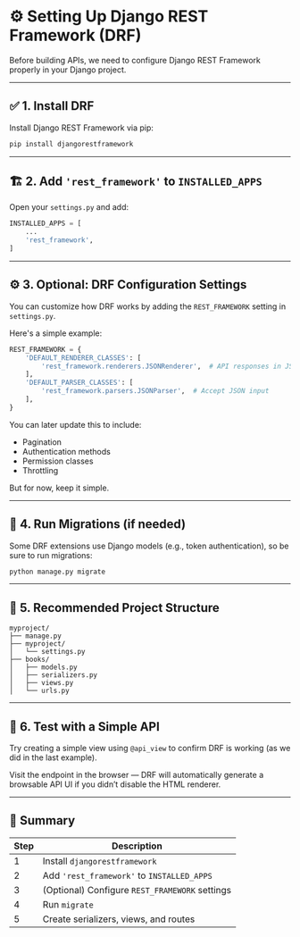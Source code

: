 # ⚙️ Setting Up Django REST Framework (DRF)

Before building APIs, we need to configure Django REST Framework properly in your Django project.

---

## ✅ 1. Install DRF

Install Django REST Framework via pip:

```bash
pip install djangorestframework
```

---

## 🏗 2. Add `'rest_framework'` to `INSTALLED_APPS`

Open your `settings.py` and add:

```python
INSTALLED_APPS = [
    ...
    'rest_framework',
]
```

---

## ⚙️ 3. Optional: DRF Configuration Settings

You can customize how DRF works by adding the `REST_FRAMEWORK` setting in `settings.py`.

Here's a simple example:

```python
REST_FRAMEWORK = {
    'DEFAULT_RENDERER_CLASSES': [
        'rest_framework.renderers.JSONRenderer',  # API responses in JSON
    ],
    'DEFAULT_PARSER_CLASSES': [
        'rest_framework.parsers.JSONParser',  # Accept JSON input
    ],
}
```

You can later update this to include:

* Pagination
* Authentication methods
* Permission classes
* Throttling

But for now, keep it simple.

---

## 🧪 4. Run Migrations (if needed)

Some DRF extensions use Django models (e.g., token authentication), so be sure to run migrations:

```bash
python manage.py migrate
```

---

## 📁 5. Recommended Project Structure

```
myproject/
├── manage.py
├── myproject/
│   └── settings.py
├── books/
│   ├── models.py
│   ├── serializers.py
│   ├── views.py
│   └── urls.py
```

---

## 🧪 6. Test with a Simple API

Try creating a simple view using `@api_view` to confirm DRF is working (as we did in the last example).

Visit the endpoint in the browser — DRF will automatically generate a browsable API UI if you didn’t disable the HTML renderer.

---

## 🧠 Summary

| Step | Description                                    |
| ---- | ---------------------------------------------- |
| 1    | Install `djangorestframework`                  |
| 2    | Add `'rest_framework'` to `INSTALLED_APPS`     |
| 3    | (Optional) Configure `REST_FRAMEWORK` settings |
| 4    | Run `migrate`                                  |
| 5    | Create serializers, views, and routes          |
